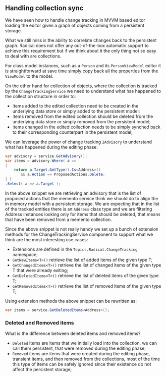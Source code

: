 ## Handling collection sync

We have seen how to handle change tracking in MVVM based editor loading the editor given a graph of objects coming from a persistent storage.

What we still miss is the ability to correlate changes back to the persistent graph. Radical does not offer any out-of-the-box automatic support to achieve this requirement but if we think about it the only thing not so easy to deal with are collections.

For class model instances, such as a `Person` and its `PersonViewModel` editor it is straightforward at save time simply copy back all the properties from the `ViewModel` to the model.

On the other hand for collection of objects, where the collection is tracked by the `ChangeTrackingService` we need to understand what has happened to the collection structure in order to:

* Items added to the edited collection need to be created in the underlying data store or simply added to the persistent model;
* Items removed from the edited collection should be deleted from the underlying data store or simply removed from the persistent model;
* Items changed in the edited collection needs to be simply synched back to their corresponding counterpart in the persistent model;

We can leverage the power of change tracking `IAdvisory` to understand what has happened during the editing phase:

```csharp
var advisory = service.GetAdvisory();
var items = advisory.Where( a =>
{
    return a.Target.GetType().Is<Address>() 
       && a.Action == ProposedActions.Delete;
} )
.Select( a => a.Target );
```

In the above snippet we are retrieving an advisory that is the list of proposed actions that the memento service think we should do to align the in memory model with a persistent storage. We are expecting that in the list of the tracked entities there is an `Address` class type and we are filtering Address instances looking only for items that should be deleted, that means that have been removed from a memento collection.

Since the above snippet is not really handy we set up a bunch of extension methods for the ChangeTrackingService component to support what we think are the most interesting use cases:

* Extensions are defined in the `Topics.Radical.ChangeTracking` namespace;
* `GetNewItems<T>()` retrieve the list of added items of the given type T;
* `GetChangedItems<T>()` retrieve the list of changed items of the given type T that were already exiting;
* `GetDeletedItems<T>()` retrieve the list of deleted items of the given type T; 
* `GetRemovedItems<T>()` retrieve the list of removed items of the given type T;

Using extension methods the above snippet can be rewritten as:

```csharp
var items = service.GetDeletedItems<Address>();
```

### Deleted and Removed items

What is the difference between deleted items and removed items?

* `Deleted` items are items that we initially load into the collection, we can call them persistent, that were removed during the editing phase;
* `Removed` items are items that were created during the editing phase, transient items, and then removed from the collections, most of the time this type of items can be safely ignored since their existence do not affect the persistent storage;
